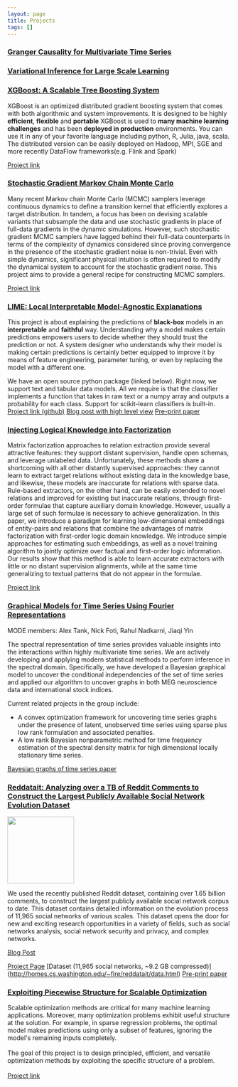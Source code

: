```yaml
---
layout: page
title: Projects
tags: []
---
```


### [Granger Causality for Multivariate Time Series](gcts)


### [Variational Inference for Large Scale Learning](gcts)

### [XGBoost: A Scalable Tree Boosting System](http://dmlc.cs.washington.edu/xgboost.html)

XGBoost is an optimized distributed gradient boosting system that comes with both algorithmic and system improvements.
It is designed to be highly **efficient**, **flexible** and **portable**
XGBoost is used to **many machine learning challenges** and has been **deployed in production** environments.
You can use it in any of your favorite language including python, R, Julia, java, scala. The distributed version can be easily deployed on
Hadoop, MPI, SGE and more recently DataFlow frameworks(e.g. Flink and Spark)

[Project link](http://dmlc.cs.washington.edu/xgboost.html)

### [Stochastic Gradient Markov Chain Monte Carlo](sgmcmc)

Many recent Markov chain Monte Carlo (MCMC) samplers leverage continuous dynamics to define a transition kernel that efficiently explores a target distribution. In tandem, a focus has been on devising scalable variants that subsample the data and use stochastic gradients in place of full-data gradients in the dynamic simulations.
However, such stochastic gradient MCMC samplers have lagged behind their full-data counterparts in terms of the complexity of dynamics considered since proving convergence in the presence of the stochastic gradient noise is non-trivial. Even with simple dynamics, significant physical intuition is often required to modify the dynamical system to account for the stochastic gradient noise. This project aims to provide a general recipe for constructing MCMC samplers.

[Project link](sgmcmc)

### [LIME: Local Interpretable Model-Agnostic Explanations](https://github.com/marcotcr/lime)

This project is about explaining the predictions of **black-box** models in an
**interpretable** and **faithful** way.
Understanding why a model makes certain predictions empowers users to decide
whether they should trust the prediction or not.
A system designer who understands why their model is making certain predictions is
certainly better equipped to improve it by means of feature engineering,
parameter tuning, or even by replacing the model with a different one.

We have an open source python package (linked below). Right now, we support text
and tabular data models. All we require is that the classifier implements a
function that takes in raw text or a numpy array and outputs a probability for
each class. Support for scikit-learn classifiers is built-in.
[Project link (github)](https://github.com/marcotcr/lime)
[Blog post with high level view](http://homes.cs.washington.edu/~marcotcr/blog/lime/)
[Pre-print paper](http://arxiv.org/abs/1602.04938)

### [Injecting Logical Knowledge into Factorization](logicmf)

Matrix factorization approaches to relation extraction provide several attractive features: they support distant supervision, handle open schemas, and leverage unlabeled data. Unfortunately, these methods share a shortcoming with all other distantly supervised approaches: they cannot learn to extract target relations without existing data in the knowledge base, and likewise, these models are inaccurate for relations with sparse data. Rule-based extractors, on the other hand, can be easily extended to novel relations and improved for existing but inaccurate relations, through first-order formulae that capture auxiliary domain knowledge. However, usually a large set of such formulae is necessary to achieve generalization.
In this paper, we introduce a paradigm for learning low-dimensional embeddings of entity-pairs and relations that combine the advantages of matrix factorization with first-order logic domain knowledge. We introduce simple approaches for estimating such embeddings, as well as a novel training algorithm to jointly optimize over factual and first-order logic information. Our results show that this method is able to learn accurate extractors with little or no distant supervision alignments, while at the same time generalizing to textual patterns that do not appear in the formulae.

[Project link](logicmf)

### [Graphical Models for Time Series Using Fourier Representations](gmts)
MODE members: Alex Tank, Nick Foti, Rahul Nadkarni, Jiaqi Yin

The spectral representation of time series provides valuable insights into the interactions
within highly multivariate time series. We are actively developing and applying modern
statistical methods to perform inference in the spectral domain. Specifically, we have developed a
Bayesian graphical model to uncover the conditional independencies of the set of time series and applied our algorithm
to uncover graphs in both MEG neuroscience data and international stock indices.

Current related projects in the group include:
- A convex optimization framework for uncovering time series graphs under
  the presence of latent, unobserved time series using sparse plus low rank formulation and associated penalties. </li>
- A low rank Bayesian
  nonparametric method for time frequency estimation of the spectral density matrix for high dimensional
 locally stationary time series.

[Bayesian graphs of time series paper](http://arxiv.org/abs/1505.03131)



### [Reddatait: Analyzing over a TB of Reddit Comments to Construct the Largest Publicly Available Social Network Evolution Dataset](http://homes.cs.washington.edu/~fire/reddatait/)
<img src="../images/reddatait.jpg" width=150/>

We used the recently published Reddit dataset, containing over 1.65 billion comments, to construct the largest publicly available social network corpus to date.  This dataset contains detailed information on the evolution process of 11,965 social networks of various scales.  This dataset opens the door for new and exciting research opportunities in a variety of fields, such as social networks analysis, social network security and privacy, and complex networks.

[Blog Post](https://medium.com/@michael.fire/reddatait-analyzing-over-a-tb-of-reddit-comments-to-construct-the-largest-publicly-available-83f2c234f5fd#.5imyp5b7z)

[Project Page](http://homes.cs.washington.edu/~fire/reddatait/)
[Dataset (11,965 social networks, ~9.2 GB compressed)] (http://homes.cs.washington.edu/~fire/reddatait/data.html)
[Pre-print paper](http://homes.cs.washington.edu/~fire/pdf/reddatait.pdf)



### [Exploiting Piecewise Structure for Scalable Optimization](piecewise_optimization.html)

Scalable optimization methods are critical for many machine learning applications.
Moreover, many optimization problems exhibit useful structure at the solution.
For example, in sparse regression problems, the optimal model makes predictions using only a subset of features, ignoring the model's remaining inputs completely.
<br />
<br />
The goal of this project is to design principled, efficient, and versatile optimization methods by exploiting the specific structure of a problem.
<br />
<br />
[Project link](piecewise_optimization.html)
